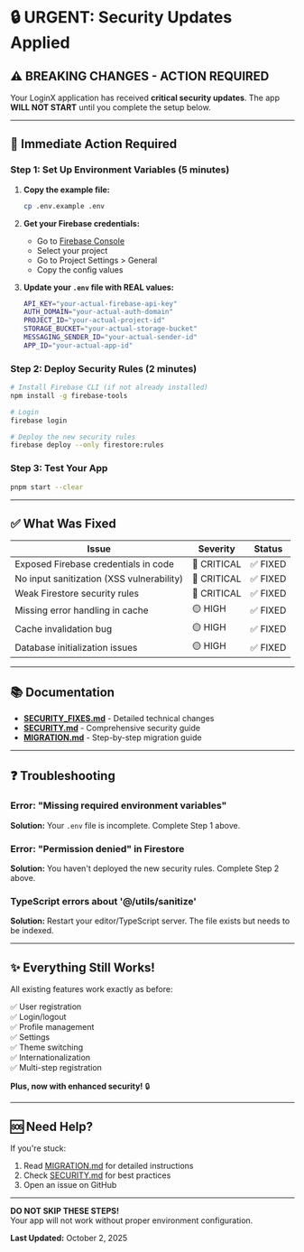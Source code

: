 # 🔒 URGENT: Security Updates Applied

## ⚠️ BREAKING CHANGES - ACTION REQUIRED

Your LoginX application has received **critical security updates**. The app **WILL NOT START** until you complete the setup below.

---

## 🚨 Immediate Action Required

### Step 1: Set Up Environment Variables (5 minutes)

1. **Copy the example file:**
   ```bash
   cp .env.example .env
   ```

2. **Get your Firebase credentials:**
   - Go to [Firebase Console](https://console.firebase.google.com/)
   - Select your project
   - Go to Project Settings > General
   - Copy the config values

3. **Update your `.env` file with REAL values:**
   ```bash
   API_KEY="your-actual-firebase-api-key"
   AUTH_DOMAIN="your-actual-auth-domain"
   PROJECT_ID="your-actual-project-id"
   STORAGE_BUCKET="your-actual-storage-bucket"
   MESSAGING_SENDER_ID="your-actual-sender-id"
   APP_ID="your-actual-app-id"
   ```

### Step 2: Deploy Security Rules (2 minutes)

```bash
# Install Firebase CLI (if not already installed)
npm install -g firebase-tools

# Login
firebase login

# Deploy the new security rules
firebase deploy --only firestore:rules
```

### Step 3: Test Your App

```bash
pnpm start --clear
```

---

## ✅ What Was Fixed

| Issue | Severity | Status |
|-------|----------|--------|
| Exposed Firebase credentials in code | 🔴 CRITICAL | ✅ FIXED |
| No input sanitization (XSS vulnerability) | 🔴 CRITICAL | ✅ FIXED |
| Weak Firestore security rules | 🔴 CRITICAL | ✅ FIXED |
| Missing error handling in cache | 🟡 HIGH | ✅ FIXED |
| Cache invalidation bug | 🟡 HIGH | ✅ FIXED |
| Database initialization issues | 🟡 HIGH | ✅ FIXED |

---

## 📚 Documentation

- **[SECURITY_FIXES.md](./SECURITY_FIXES.md)** - Detailed technical changes
- **[SECURITY.md](./SECURITY.md)** - Comprehensive security guide
- **[MIGRATION.md](./MIGRATION.md)** - Step-by-step migration guide

---

## ❓ Troubleshooting

### Error: "Missing required environment variables"

**Solution:** Your `.env` file is incomplete. Complete Step 1 above.

### Error: "Permission denied" in Firestore

**Solution:** You haven't deployed the new security rules. Complete Step 2 above.

### TypeScript errors about '@/utils/sanitize'

**Solution:** Restart your editor/TypeScript server. The file exists but needs to be indexed.

---

## ✨ Everything Still Works!

All existing features work exactly as before:

✅ User registration  
✅ Login/logout  
✅ Profile management  
✅ Settings  
✅ Theme switching  
✅ Internationalization  
✅ Multi-step registration  

**Plus, now with enhanced security!** 🔒

---

## 🆘 Need Help?

If you're stuck:

1. Read [MIGRATION.md](./MIGRATION.md) for detailed instructions
2. Check [SECURITY.md](./SECURITY.md) for best practices
3. Open an issue on GitHub

---

**DO NOT SKIP THESE STEPS!**  
Your app will not work without proper environment configuration.

**Last Updated:** October 2, 2025
